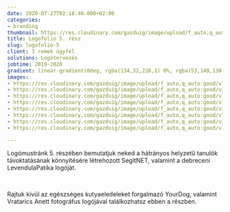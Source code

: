 ```yaml
---
date: 2020-07-27T02:18:40.000+02:00
categories:
- branding
thumbnail: https://res.cloudinary.com/gazduig/image/upload/f_auto,q_auto:good/v1595811315/cms/megint_kdxklw.png
title: Logofolio 5. rész
slug: logofolio-5
client: 3 remek ügyfél
solutions: Logótervezés
jobtime: 2019-2020
gradient: linear-gradient(0deg, rgba(134,32,228,1) 0%, rgba(53,149,130,0) 45%)
images:
- https://res.cloudinary.com/gazduig/image/upload/f_auto,q_auto:good/v1595813150/cms/1_crrmyn.jpg
- https://res.cloudinary.com/gazduig/image/upload/f_auto,q_auto:good/v1595809192/cms/Frame_74_ulatew.webp
- https://res.cloudinary.com/gazduig/image/upload/f_auto,q_auto:good/v1595809192/cms/Frame_62_hns9my.webp
- https://res.cloudinary.com/gazduig/image/upload/f_auto,q_auto:good/v1595809193/cms/Frame_59_hlbfik.webp
- https://res.cloudinary.com/gazduig/image/upload/f_auto,q_auto:good/v1595809193/cms/Frame_72_sbim0v.webp
- https://res.cloudinary.com/gazduig/image/upload/f_auto,q_auto:good/v1595809192/cms/Frame_71_xhebcp.webp
- https://res.cloudinary.com/gazduig/image/upload/f_auto,q_auto:good/v1595809194/cms/Frame_60_rilpzi.webp
- https://res.cloudinary.com/gazduig/image/upload/f_auto,q_auto:good/v1595809192/cms/Frame_58_snxh6e.webp

---
```

Logómustránk 5. részében bemutatjuk neked a hátrányos helyzetű tanulók távoktatásának könnyítésére létrehozott SegítNET, valamint a debreceni LevendulaPatika logóját.

<br>

Rajtuk kívül az egészséges kutyaeledeleket forgalmazó YourDog, valamint Vratarics Anett fotográfus logójával találkozhatsz ebben a részben.
